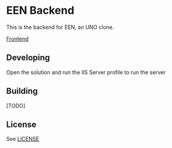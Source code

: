 # EEN Backend

This is the backend for EEN, an UNO clone.

[Frontend](https://github.com/luximus-hunter/een-frontend)

## Developing

Open the solution and run the IIS Server profile to run the server

## Building

[TODO]

## License

See [LICENSE](./LICENSE)
